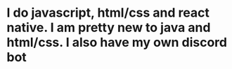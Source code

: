 <h1>I do javascript, html/css and react native. I am pretty new to java and html/css. I also have my own discord bot</h1>
<!---
AdiMukh/AdiMukh is a ✨ special ✨ repository because its `README.md` (this file) appears on your GitHub profile.
You can click the Preview link to take a look at your changes.
--->
